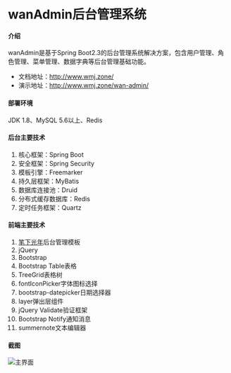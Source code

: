 # wanAdmin后台管理系统

#### 介绍
wanAdmin是基于Spring Boot2.3的后台管理系统解决方案，包含用户管理、角色管理、菜单管理、数据字典等后台管理基础功能。

- 文档地址：http://www.wmj.zone/
- 演示地址：http://www.wmj.zone/wan-admin/


#### 部署环境
JDK 1.8、MySQL 5.6以上、Redis


#### 后台主要技术

1. 核心框架：Spring Boot
2. 安全框架：Spring Security
3. 模板引擎：Freemarker
4. 持久层框架：MyBatis
5. 数据库连接池：Druid
6. 分布式缓存数据库：Redis
7. 定时任务框架：Quartz

#### 前端主要技术

1. [笔下光年](https://gitee.com/yinqi/Light-Year-Admin-Using-Iframe-v4)后台管理模板
2. jQuery
3. Bootstrap
4. Bootstrap Table表格
5. TreeGrid表格树
6. fontIconPicker字体图标选择
7. bootstrap-datepicker日期选择器
8. layer弹出层组件
9. jQuery Validate验证框架
10. Bootstrap Notify通知消息
11. summernote文本编辑器

#### 截图
![主界面](https://images.gitee.com/uploads/images/2021/0501/160757_b6882117_5563527.png "wanAdmin.png")
